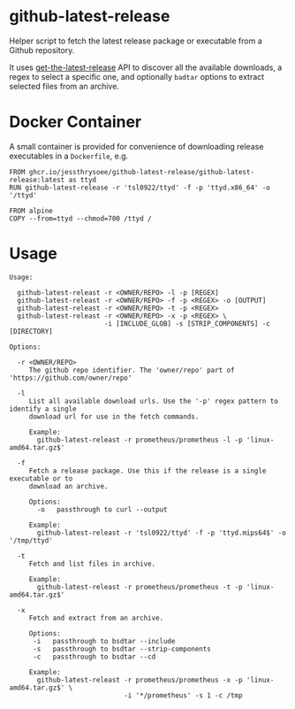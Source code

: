 # github-latest-release

Helper script to fetch the latest release package or executable from a Github repository.

It uses [get-the-latest-release](https://docs.github.com/en/rest/releases/releases?apiVersion=2022-11-28#get-the-latest-release) API 
to discover all the available downloads, a regex to select a specific one, and optionally `badtar` options to extract selected files
from an archive.


# Docker Container

A small container is provided for convenience of downloading release executables in a `Dockerfile`, e.g.

    FROM ghcr.io/jessthrysoee/github-latest-release/github-latest-release:latest as ttyd
    RUN github-latest-release -r 'tsl0922/ttyd' -f -p 'ttyd.x86_64' -o '/ttyd'

    FROM alpine
    COPY --from=ttyd --chmod=700 /ttyd /


# Usage

    Usage:

      github-latest-releast -r <OWNER/REPO> -l -p [REGEX]
      github-latest-releast -r <OWNER/REPO> -f -p <REGEX> -o [OUTPUT]
      github-latest-releast -r <OWNER/REPO> -t -p <REGEX>
      github-latest-releast -r <OWNER/REPO> -x -p <REGEX> \
                            -i [INCLUDE_GLOB] -s [STRIP_COMPONENTS] -c [DIRECTORY]

    Options:

      -r <OWNER/REPO>
         The github repo identifier. The 'owner/repo' part of 'https://github.com/owner/repo'

      -l
         List all available download urls. Use the '-p' regex pattern to identify a single
         download url for use in the fetch commands.

         Example:
           github-latest-releast -r prometheus/prometheus -l -p 'linux-amd64.tar.gz$'

      -f
         Fetch a release package. Use this if the release is a single executable or to
         download an archive.

         Options:
           -o   passthrough to curl --output

         Example:
           github-latest-releast -r 'tsl0922/ttyd' -f -p 'ttyd.mips64$' -o '/tmp/ttyd'

      -t
         Fetch and list files in archive.

         Example:
           github-latest-releast -r prometheus/prometheus -t -p 'linux-amd64.tar.gz$'

      -x
         Fetch and extract from an archive.

         Options:
          -i   passthrough to bsdtar --include
          -s   passthrough to bsdtar --strip-components
          -c   passthrough to bsdtar --cd

         Example:
           github-latest-releast -r prometheus/prometheus -x -p 'linux-amd64.tar.gz$' \
                                 -i '*/prometheus' -s 1 -c /tmp


